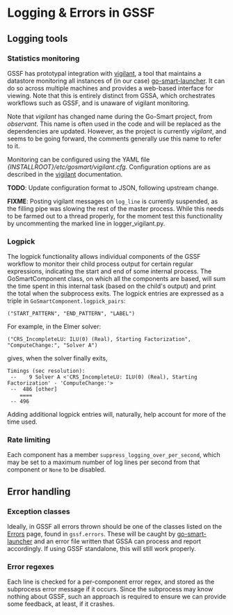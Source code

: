# Logging &amp; Errors in GSSF

## Logging tools

### Statistics monitoring

GSSF has prototypal integration with
[vigilant](https://github.com/redbrain/vigilant), a tool that maintains a
datastore monitoring all instances of (in our case)
[go-smart-launcher](go-smart-launcher.md). It can do so across
multiple machines and provides a web-based interface for viewing. Note that this
is entirely distinct from GSSA, which orchestrates workflows such as GSSF, and
is unaware of vigilant monitoring.

Note that *vigilant* has changed name during the Go-Smart project, from
*observant*. This name is often used in the code and will be replaced as the
dependencies are updated. However, as the project is currently *vigilant*, and
seems to be going forward, the comments generally use this name to refer to it.

Monitoring can be configured using the YAML file
*{INSTALLROOT}/etc/gosmart/vigilant.cfg*. Configuration options are as described
in the [vigilant](https://github.com/redbrain/vigilant) documentation.

**TODO**: Update configuration format to JSON, following upstream change.

**FIXME**: Posting vigilant messages on `log_line` is currently suspended,
as the filling pipe was slowing the rest of the master process. While this needs to be
farmed out to a thread properly, for the moment test this functionality by
uncommenting the marked line in logger_vigilant.py.

### Logpick

The logpick functionality allows individual components of the GSSF workflow to
monitor their child process output for certain regular expressions, indicating
the start and end of some internal process. The GoSmartComponent class, on which
all the components are based, will sum the time spent in this internal task
(based on the child's output) and print the total when the subprocess exits. The
logpick entries are expressed as a triple in ``GoSmartComponent.logpick_pairs``:

    ("START_PATTERN", "END_PATTERN", "LABEL")

For example, in the Elmer solver:

    ("CRS_IncompleteLU: ILU(0) (Real), Starting Factorization", "ComputeChange:", "Solver A")

gives, when the solver finally exits,

    Timings (sec resolution):
     --    9 Solver A <'CRS_IncompleteLU: ILU(0) (Real), Starting Factorization' - 'ComputeChange:'>
     --  486 [other]
        ====   
     -- 496

Adding additional logpick entries will, naturally, help account for more of the
time used.

### Rate limiting

Each component has a member ``suppress_logging_over_per_second``, which may be
set to a maximum number of log lines per second from that component or ``None``
to be disabled.

## Error handling

### Exception classes

Ideally, in GSSF all errors thrown should be one of the classes listed on the
[Errors](../errors.md) page, found in `gssf.errors`. These will be caught by
[go-smart-launcher](go-smart-launcher.md) and an error file written that GSSA
can process and report accordingly. If using GSSF standalone, this will still
work properly.

### Error regexes

Each line is checked for a per-component error regex, and stored as the
subprocess error message if it occurs. Since the subprocess may know nothing
about GSSF, such an approach is required to ensure we can provide some feedback,
at least, if it crashes.
